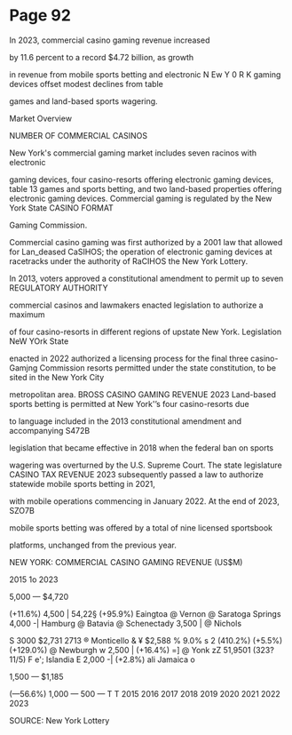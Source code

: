 # Page 92

In 2023, commercial casino gaming revenue increased

by 11.6 percent to a record $4.72 billion, as growth

in revenue from mobile sports betting and electronic
N Ew Y 0 R K gaming devices offset modest declines from table

games and land-based sports wagering.

Market Overview

NUMBER OF COMMERCIAL CASINOS

New York's commercial gaming market includes seven racinos with electronic

gaming devices, four casino-resorts offering electronic gaming devices, table 13
games and sports betting, and two land-based properties offering electronic
gaming devices. Commercial gaming is regulated by the New York State CASINO FORMAT

Gaming Commission.

Commercial casino gaming was first authorized by a 2001 law that allowed for Lan_deased CaSIHOS;
the operation of electronic gaming devices at racetracks under the authority of RaCIHOS
the New York Lottery.

In 2013, voters approved a constitutional amendment to permit up to seven REGULATORY AUTHORITY

commercial casinos and lawmakers enacted legislation to authorize a maximum

of four casino-resorts in different regions of upstate New York. Legislation NeW YOrk State

enacted in 2022 authorized a licensing process for the final three casino- Gamjng Commission
resorts permitted under the state constitution, to be sited in the New York City

metropolitan area. BROSS CASINO GAMING REVENUE 2023
Land-based sports betting is permitted at New York'’s four casino-resorts due

to language included in the 2013 constitutional amendment and accompanying S472B

legislation that became effective in 2018 when the federal ban on sports

wagering was overturned by the U.S. Supreme Court. The state legislature CASINO TAX REVENUE 2023
subsequently passed a law to authorize statewide mobile sports betting in 2021,

with mobile operations commencing in January 2022. At the end of 2023, SZO7B

mobile sports betting was offered by a total of nine licensed sportsbook

platforms, unchanged from the previous year.

NEW YORK: COMMERCIAL CASINO GAMING REVENUE (US$M)

2015 1o 2023

5,000 — $4,720

(+11.6%)
4,500 | 54,22§
(+95.9%) Eaingtoa @ Vernon @ Saratoga Springs
4,000 -| Hamburg @ Batavia @ Schenectady
3,500 |
@ Nichols

S 3000 $2,731 2713 ® Monticello
& ¥ $2,588 % 9.0%
s 2 (410.2%) (+5.5%) (+129.0%) @ Newburgh
w 2,500 | (+16.4%)
=] @ Yonk
zZ 51,9501 (323?11/5) F e'; Islandia
E 2,000 -| (+2.8%) ali Jamaica
o

1,500 — $1,185

(—56.6%)
1,000 —
500 —
T T
2015 2016 2017 2018 2019 2020 2021 2022 2023

SOURCE: New York Lottery
